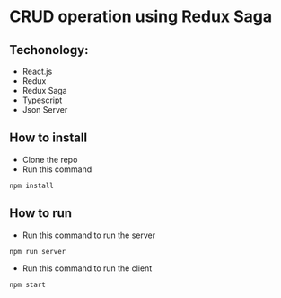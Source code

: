 # CRUD operation using Redux Saga


## Techonology:
* React.js
* Redux
* Redux Saga
* Typescript
* Json Server


## How to install

* Clone the repo
* Run this command
```
npm install

```

## How to run

* Run this command to run the server
```
npm run server
```
* Run this command to run the client
```
npm start
```

